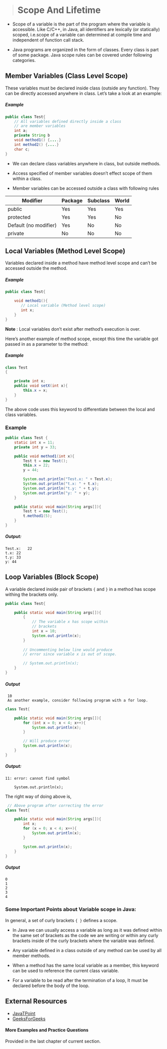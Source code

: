 ># Scope And Lifetime

* Scope of a variable is the part of the program where the variable is accessible. Like C/C++, in Java, all identifiers are lexically (or statically) scoped, i.e.scope of a variable can determined at compile time and independent of function call stack.

* Java programs are organized in the form of classes. Every class is part of some package. Java scope rules can be covered under following categories.

## Member Variables (Class Level Scope)

These variables must be declared inside class (outside any function). They can be directly accessed anywhere in class. Let’s take a look at an example:

##### Example

```java
public class Test{
	// All variables defined directly inside a class 
    // are member variables
    int a;
    private String b
    void method1() {....}
    int method2() {....}
    char c;
}
```

* We can declare class variables anywhere in class, but outside methods.

* Access specified of member variables doesn’t effect scope of them within a class.

* Member variables can be accessed outside a class with following rules


|Modifier|Package|Subclass|World|
|---|---|---|---|
|public|Yes|Yes|Yes|
|protected|Yes|Yes|No|
|Default (no modifier)|Yes|No|No|
|private|No|No|No|

## Local Variables (Method Level Scope)

Variables declared inside a method have method level scope and can’t be accessed outside the method.

##### Example

```java
public class Test{

    void method1(){
       // Local variable (Method level scope)
       int x;
    }
}
```
__Note__ : Local variables don’t exist after method’s execution is over.

Here’s another example of method scope, except this time the variable got passed in as a parameter to the method:

##### Example

```java
class Test
{

    private int x;
    public void setX(int x){
        this.x = x;
    }
}
```

The above code uses this keyword to differentiate between the local and class variables.

### Example

```java
public class Test { 
	static int x = 11; 
	private int y = 33;

	public void method1(int x){ 
		Test t = new Test(); 
		this.x = 22; 
		y = 44; 

		System.out.println("Test.x: " + Test.x); 
		System.out.println("t.x: " + t.x); 
		System.out.println("t.y: " + t.y); 
		System.out.println("y: " + y); 
	} 

	public static void main(String args[]){
		Test t = new Test(); 
		t.method1(5); 
	} 
}
```

##### Output:

	Test.x:   22
	t.x: 22
	t.y: 33
	y: 44

## Loop Variables (Block Scope)

A variable declared inside pair of brackets `{` and `}` in a method has scope withing the brackets only.

```java
public class Test{

	public static void main(String args[]){
		{ 
			// The variable x has scope within 
			// brackets 
			int x = 10; 
			System.out.println(x); 
		} 
		
		// Uncommenting below line would produce 
		// error since variable x is out of scope. 

		// System.out.println(x); 
	} 
}
```

##### Output 
     
	 10
     As another example, consider following program with a for loop.


```java
class Test{

	public static void main(String args[]){
		for (int x = 0; x < 4; x++){
			System.out.println(x); 
		} 

		// Will produce error 
		System.out.println(x); 
	} 
}
```

##### Output:

	11: error: cannot find symbol

        System.out.println(x); 

The right way of doing above is,  

```java
 // Above program after correcting the error 
class Test{

	public static void main(String args[]){
		int x; 
		for (x = 0; x < 4; x++){
			System.out.println(x); 
		} 

		System.out.println(x); 
	} 
}
```

##### Output 

	0  
	1
	2
	3
	4

### Some Important Points about Variable scope in Java:

In general, a set of curly brackets `{ }` defines a scope.

* In Java we can usually access a variable as long as it was defined within the same set of brackets as the code we are writing or within any curly brackets inside of the curly brackets where the variable was defined.

* Any variable defined in a class outside of any method can be used by all member methods.

* When a method has the same local variable as a member, this keyword can be used to reference the current class variable.

* For a variable to be read after the termination of a loop, It must be declared before the body of the loop.

## External Resources

* [JavaTPoint](https://www.javatpoint.com/java-variables)
* [GeeksForGeeks](https://www.geeksforgeeks.org/variables-in-java/)

#### More Examples and Practice Questions

Provided in the last chapter of current section.